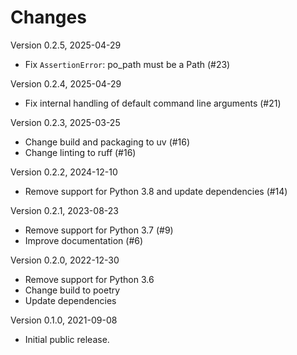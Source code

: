 # Changes

Version 0.2.5, 2025-04-29

- Fix `AssertionError`: po_path must be a Path (#23)

Version 0.2.4, 2025-04-29

- Fix internal handling of default command line arguments (#21)

Version 0.2.3, 2025-03-25

- Change build and packaging to uv (#16)
- Change linting to ruff (#16)

Version 0.2.2, 2024-12-10

- Remove support for Python 3.8 and update dependencies (#14)

Version 0.2.1, 2023-08-23

- Remove support for Python 3.7 (#9)
- Improve documentation (#6)

Version 0.2.0, 2022-12-30

- Remove support for Python 3.6
- Change build to poetry
- Update dependencies

Version 0.1.0, 2021-09-08

- Initial public release.
